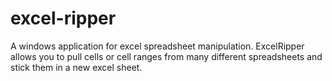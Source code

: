 # excel-ripper
A windows application for excel spreadsheet manipulation. ExcelRipper allows you to pull cells or cell ranges from many different spreadsheets and stick them in a new excel sheet.
